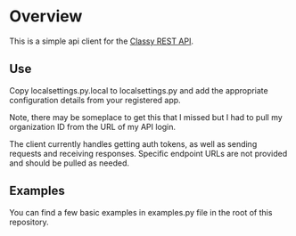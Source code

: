 # Overview
This is a simple api client for the [Classy REST API](https://www.classy.org/classy-api/).

## Use
Copy localsettings.py.local to localsettings.py and add the appropriate
configuration details from your registered app.

Note, there may be someplace to get this that I missed but I had to pull
my organization ID from the URL of my API login.

The client currently handles getting auth tokens, as well as sending requests
and receiving responses.  Specific endpoint URLs are not provided and 
should be pulled as needed.

## Examples

You can find a few basic examples in examples.py file in the root of 
this repository.